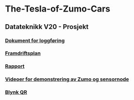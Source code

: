 # The-Tesla-of-Zumo-Cars
## Datateknikk V20 - Prosjekt

### [Dokument for loggføring](https://docs.google.com/document/d/1FiA2Uc8a9-vkURFm_Qp8yqLBQ0Zw2iALRc0uCihaIH4/edit?usp=sharing)

### [Framdriftsplan](https://studntnu-my.sharepoint.com/:x:/g/personal/espehols_ntnu_no/EeK-pHqpy5hMsahG-W673nQBVfGFk8xUMYx7Xpv-OXSoGw?e=PjbEMw)

### [Rapport](https://studntnu-my.sharepoint.com/:w:/g/personal/eriksive_ntnu_no/EcW_xkIr8IFJvSuQ6aZZBAYBGx1wpQqdYD7U-yb52BbOaA?e=XIB0Um)

### [Videoer for demonstrering av Zumo og sensornode](https://photos.app.goo.gl/AGVcyeoaVNBhz27a7)

### [Blynk QR](https://photos.app.goo.gl/pGKW8YqYkbzxpwpn9)
